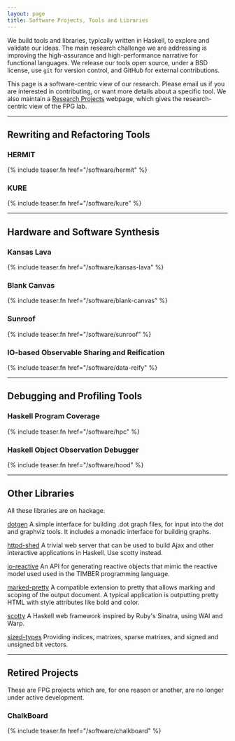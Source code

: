 ```yaml
---
layout: page
title: Software Projects, Tools and Libraries
---
```

We build tools and libraries, typically written in Haskell, to explore and validate our
ideas. The main research challenge we are addressing is improving the
high-assurance and high-performance narrative for functional languages. We release our tools
open source, under a BSD license, use `git` for version control, and
GitHub for external contributions.

This page is a software-centric view of our research. Please email us if you
are interested in contributing, or want more details about a specific
tool. We also maintain a [Research Projects](/research) webpage,
which gives the research-centric view of the FPG lab.

-----------------------------------------------------------

## Rewriting and Refactoring Tools

### HERMIT

{% include teaser.fn href="/software/hermit" %}
   
### KURE

{% include teaser.fn href="/software/kure" %}

-----------------------------------------------------------

## Hardware and Software Synthesis

### Kansas Lava

{% include teaser.fn href="/software/kansas-lava" %}

### Blank Canvas

{% include teaser.fn href="/software/blank-canvas" %}

### Sunroof

{% include teaser.fn href="/software/sunroof" %}

### IO-based Observable Sharing and Reification

{% include teaser.fn href="/software/data-reify" %}

-----------------------------------------------------------

## Debugging and Profiling Tools

### Haskell Program Coverage

{% include teaser.fn href="/software/hpc" %}

### Haskell Object Observation Debugger

{% include teaser.fn href="/software/hood" %}

-----------------------------------------------------------

## Other Libraries

All these libraries are on hackage.

[dotgen](http://hackage.haskell.org/package/dotgen) A simple
    interface for building .dot graph files, for input into the dot and
    graphviz tools. It includes a monadic interface for building graphs.

[httpd-shed](http://hackage.haskell.org/package/httpd-shed) A
    trivial web server that can be used to build Ajax and other
    interactive applications in Haskell. Use scotty instead.

[io-reactive](http://hackage.haskell.org/package/io-reactive) An API
    for generating reactive objects that mimic the reactive model used
    used in the TIMBER programming language.

[marked-pretty](http://hackage.haskell.org/package/marked-pretty) A
    compatible extension to pretty that allows marking and scoping of
    the output document. A typical application is outputting pretty HTML
    with style attributes like bold and color.

[scotty](http://hackage.haskell.org/package/scotty)
    A Haskell web framework inspired by Ruby's Sinatra, using WAI and Warp.

[sized-types](http://hackage.haskell.org/package/sized-types)
    Providing indices, matrixes, sparse matrixes, and signed and
    unsigned bit vectors.

-----------------------------------------------------------

## Retired Projects

These are FPG projects which are, for one reason or another,
are no longer under active development.

### ChalkBoard

{% include teaser.fn href="/software/chalkboard" %}

